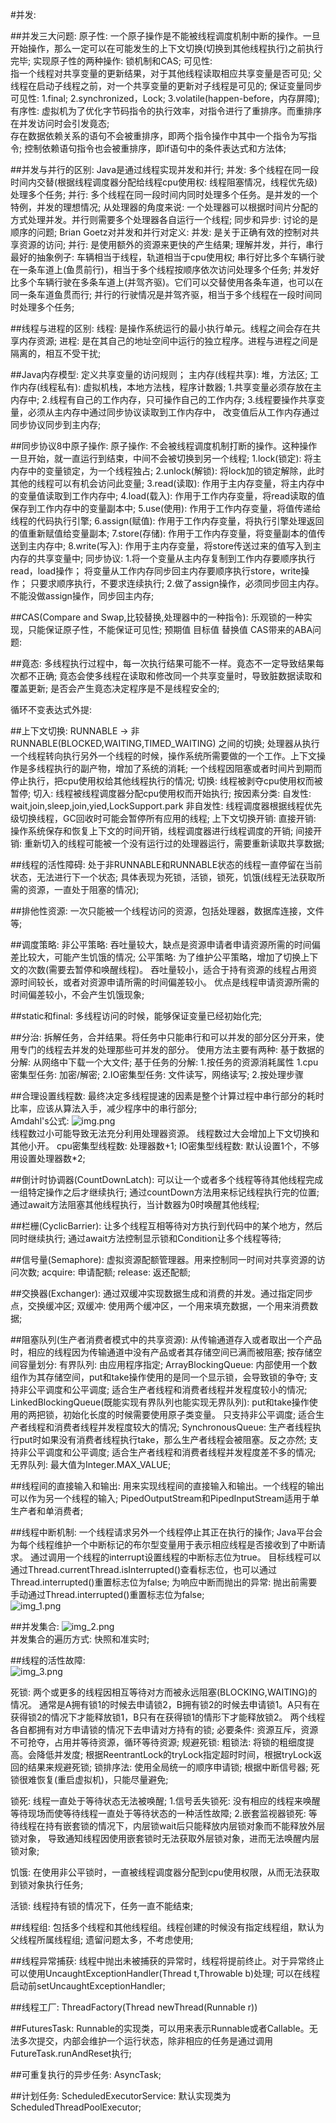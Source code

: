 #并发:  

##并发三大问题:
原子性:
    一个原子操作是不能被线程调度机制中断的操作。一旦开始操作，那么一定可以在可能发生的上下文切换(切换到其他线程执行)之前执行完毕;
    实现原子性的两种操作: 锁机制和CAS;
可见性:    
    指一个线程对共享变量的更新结果，对于其他线程读取相应共享变量是否可见;
    父线程在启动子线程之前，对一个共享变量的更新对子线程是可见的;
    保证变量同步可见性:
    1.final;
    2.synchronized，Lock;
    3.volatile(happen-before，内存屏障);
有序性: 
    虚拟机为了优化字节码指令的执行效率，对指令进行了重排序。而重排序在并发访问时会引发竟态;    
    存在数据依赖关系的语句不会被重排序，即两个指令操作中其中一个指令为写指令;
    控制依赖语句指令也会被重排序，即if语句中的条件表达式和方法体;

##并发与并行的区别:  Java是通过线程实现并发和并行;
并发: 
    多个线程在同一段时间内交替(根据线程调度器分配给线程cpu使用权: 线程阻塞情况，线程优先级)处理多个任务;
并行:
    多个线程在同一段时间内同时处理多个任务。是并发的一个特例，并发的理想情况;
从处理器的角度来说: 一个处理器可以根据时间片分配的方式处理并发。并行则需要多个处理器各自运行一个线程;
同步和异步: 讨论的是顺序的问题;
Brian Goetz对并发和并行对定义:
    并发: 是关于正确有效的控制对共享资源的访问;
    并行: 是使用额外的资源来更快的产生结果;
理解并发，并行，串行最好的抽象例子: 车辆相当于线程，轨道相当于cpu使用权;
    串行好比多个车辆行驶在一条车道上(鱼贯前行)，相当于多个线程按顺序依次访问处理多个任务;
    并发好比多个车辆行驶在多条车道上(并驾齐驱)。它们可以交替使用各条车道，也可以在同一条车道鱼贯而行;
    并行的行驶情况是并驾齐驱，相当于多个线程在一段时间同时处理多个任务;
    

##线程与进程的区别:
线程: 是操作系统运行的最小执行单元。线程之间会存在共享内存资源;
进程: 是在其自己的地址空间中运行的独立程序。进程与进程之间是隔离的，相互不受干扰;

##Java内存模型: 定义共享变量的访问规则；
主内存(线程共享): 堆，方法区;
工作内存(线程私有): 虚拟机栈，本地方法栈，程序计数器;
1.共享变量必须存放在主内存中;
2.线程有自己的工作内存，只可操作自己的工作内存;
3.线程要操作共享变量，必须从主内存中通过同步协议读取到工作内存中，
  改变值后从工作内存通过同步协议同步到主内存;

##同步协议8中原子操作:
原子操作: 不会被线程调度机制打断的操作。这种操作一旦开始，就一直运行到结束，中间不会被切换到另一个线程;
1.lock(锁定): 将主内存中的变量锁定，为一个线程独占;
2.unlock(解锁): 将lock加的锁定解除，此时其他的线程可以有机会访问此变量;
3.read(读取): 作用于主内存变量，将主内存中的变量值读取到工作内存中;
4.load(载入): 作用于工作内存变量，将read读取的值保存到工作内存中的变量副本中;
5.use(使用): 作用于工作内存变量，将值传递给线程的代码执行引擎;
6.assign(赋值): 作用于工作内存变量，将执行引擎处理返回的值重新赋值给变量副本;
7.store(存储): 作用于工作内存变量，将变量副本的值传送到主内存中;
8.write(写入): 作用于主内存变量，将store传送过来的值写入到主内存的共享变量中;
同步协议:
1.将一个变量从主内存复制到工作内存要顺序执行read，load操作；
  将变量从工作内存同步回主内存要顺序执行store，write操作；
  只要求顺序执行，不要求连续执行;
2.做了assign操作，必须同步回主内存。不能没做assign操作，同步回主内存;

##CAS(Compare and Swap,比较替换,处理器中的一种指令): 乐观锁的一种实现，只能保证原子性，不能保证可见性;
预期值
目标值
替换值
CAS带来的ABA问题:

##竟态: 多线程执行过程中，每一次执行结果可能不一样。竟态不一定导致结果每次都不正确;
竟态会使多线程在读取和修改同一个共享变量时，导致脏数据读取和覆盖更新;
是否会产生竟态决定程序是不是线程安全的;

循环不变表达式外提:

##上下文切换: RUNNABLE -> 非RUNNABLE(BLOCKED,WAITING,TIMED_WAITING) 之间的切换;
处理器从执行一个线程转向执行另外一个线程的时候，操作系统所需要做的一个工作。上下文操作是多线程执行的副产物，增加了系统的消耗;
一个线程因阻塞或者时间片到期而停止执行，把cpu使用权给其他线程执行的情况;
切换: 线程被剥夺cpu使用权而被暂停;
切入: 线程被线程调度器分配cpu使用权而开始执行;
按因素分类:
    自发性: wait,join,sleep,join,yied,LockSupport.park
    非自发性: 线程调度器根据线程优先级切换线程，GC回收时可能会暂停所有应用的线程;
上下文切换开销:
    直接开销: 操作系统保存和恢复上下文的时间开销，线程调度器进行线程调度的开销;
    间接开销: 重新切入的线程可能被一个没有运行过的处理器运行，需要重新读取共享数据;

##线程的活性障碍:
处于非RUNNABLE和RUNNABLE状态的线程一直停留在当前状态，无法进行下一个状态;
具体表现为死锁，活锁，锁死，饥饿(线程无法获取所需的资源，一直处于阻塞的情况);

##排他性资源: 一次只能被一个线程访问的资源，包括处理器，数据库连接，文件等;

##调度策略:
非公平策略: 吞吐量较大，缺点是资源申请者申请资源所需的时间偏差比较大，可能产生饥饿的情况;
公平策略: 
    为了维护公平策略，增加了切换上下文的次数(需要去暂停和唤醒线程)。
    吞吐量较小，适合于持有资源的线程占用资源时间较长，或者对资源申请所需的时间偏差较小。
    优点是线程申请资源所需的时间偏差较小，不会产生饥饿现象;

##static和final: 多线程访问的时候，能够保证变量已经初始化完;

##分治: 拆解任务，合并结果。将任务中只能串行和可以并发的部分区分开来，使用专门的线程去并发的处理那些可并发的部分。
使用方法主要有两种: 
    基于数据的分解: 从网络中下载一个大文件;
    基于任务的分解:
        1.按任务的资源消耗属性
            1.cpu密集型任务: 加密/解密;
            2.IO密集型任务: 文件读写，网络读写;
        2.按处理步骤

##合理设置线程数: 最终决定多线程提速的因素是整个计算过程中串行部分的耗时比率，应该从算法入手，减少程序中的串行部分;   
Amdahl's公式: ![img.png](img.png)  
线程数过小可能导致无法充分利用处理器资源。
线程数过大会增加上下文切换和其他小开。
cpu密集型线程数: 处理器数+1;
IO密集型线程数: 默认设置1个，不够用设置处理器数*2;

##倒计时协调器(CountDownLatch): 可以让一个或者多个线程等待其他线程完成一组特定操作之后才继续执行;
通过countDown方法用来标记线程执行完的位置;
通过await方法阻塞其他线程执行，当计数器为0时唤醒其他线程;

##栏栅(CyclicBarrier): 让多个线程互相等待对方执行到代码中的某个地方，然后同时继续执行;
通过await方法控制显示锁和Condition让多个线程等待;

##信号量(Semaphore): 虚拟资源配额管理器。用来控制同一时间对共享资源的访问次数;
acquire: 申请配额;
release: 返还配额;

##交换器(Exchanger): 通过双缓冲实现数据生成和消费的并发。通过指定同步点，交换缓冲区;
双缓冲: 使用两个缓冲区，一个用来填充数据，一个用来消费数据;

##阻塞队列(生产者消费者模式中的共享资源): 从传输通道存入或者取出一个产品时，相应的线程因为传输通道中没有产品或者其存储空间已满而被阻塞;
按存储空间容量划分:
    有界队列: 由应用程序指定;
        ArrayBlockingQueue: 内部使用一个数组作为其存储空间，put和take操作使用的是同一个显示锁，会导致锁的争夺;
        支持非公平调度和公平调度;
        适合生产者线程和消费者线程并发程度较小的情况;
        LinkedBlockingQueue(既能实现有界队列也能实现无界队列): put和take操作使用的两把锁，初始化长度的时候需要使用原子类变量。
        只支持非公平调度;
        适合生产者线程和消费者线程并发程度较大的情况;
        SynchronousQueue: 生产者线程执行put时如果没有消费者线程执行take，那么生产者线程会被阻塞。反之亦然;
        支持非公平调度和公平调度;
        适合生产者线程和消费者线程并发程度差不多的情况;
    无界队列: 最大值为Integer.MAX_VALUE;

##线程间的直接输入和输出: 用来实现线程间的直接输入和输出。一个线程的输出可以作为另一个线程的输入;
    PipedOutputStream和PipedInputStream适用于单生产者和单消费者;

##线程中断机制: 一个线程请求另外一个线程停止其正在执行的操作;
Java平台会为每个线程维护一个中断标记的布尔型变量用于表示相应线程是否接收到了中断请求。
通过调用一个线程的interrupt设置线程的中断标志位为true。
目标线程可以通过Thread.currentThread.isInterrupted()查看标志位，也可以通过Thread.interrupted()重置标志位为false;
为响应中断而抛出的异常: 抛出前需要手动通过Thread.interrupted()重置标志位为false;  
![img_1.png](img_1.png)  
    
##并发集合: ![img_2.png](img_2.png)    
并发集合的遍历方式:
    快照和准实时;

##线程的活性故障:  
![img_3.png](img_3.png)  

死锁: 两个或更多的线程因相互等待对方而被永远阻塞(BLOCKING,WAITING)的情况。
通常是A拥有锁1的时候去申请锁2，B拥有锁2的时候去申请锁1。A只有在获得锁2的情况下才能释放锁1，B只有在获得锁1的情形下才能释放锁2。
两个线程各自都拥有对方申请锁的情况下去申请对方持有的锁;
必要条件: 资源互斥，资源不可抢夺，占用并等待资源，循环等待资源;
规避死锁: 
    粗锁法: 将锁的粗细度提高。会降低并发度;
    根据ReentrantLock的tryLock指定超时时间，根据tryLock返回的结果来规避死锁;
    锁排序法: 使用全局统一的顺序申请锁;
    根据中断信号器;
死锁很难恢复(重启虚拟机)，只能尽量避免;

锁死: 线程一直处于等待状态无法被唤醒;
    1.信号丢失锁死: 没有相应的线程来唤醒等待现场而使等待线程一直处于等待状态的一种活性故障;
    2.嵌套监视器锁死: 等待线程在持有嵌套锁的情况下，内层锁wait后只能释放内层锁对象而不能释放外层锁对象，
    导致通知线程因使用嵌套锁时无法获取外层锁对象，进而无法唤醒内层锁对象;

饥饿: 在使用非公平锁时，一直被线程调度器分配到cpu使用权限，从而无法获取到锁对象执行任务;

活锁: 线程持有锁的情况下，任务一直不能结束;

##线程组: 包括多个线程和其他线程组。线程创建的时候没有指定线程组，默认为父线程所属线程组;
遗留问题太多，不考虑使用;

##线程异常捕获:
线程中抛出未被捕获的异常时，线程将提前终止。对于异常终止可以使用UncaughtExceptionHandler(Thread t,Throwable b)处理;
可以在线程启动前setUncaughtExceptionHandler;

##线程工厂: ThreadFactory(Thread newThread(Runnable r))

##FuturesTask: Runnable的实现类，可以用来表示Runnable或者Callable。无法多次提交，内部会维护一个运行状态，除非相应的任务是通过调用FutureTask.runAndReset执行;

##可重复执行的异步任务: AsyncTask;

##计划任务: 
ScheduledExecutorService: 默认实现类为ScheduledThreadPoolExecutor;



    
    

